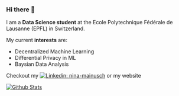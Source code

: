 ### Hi there :leopard:

I am a **Data Science student** at the Ecole Polytechnique Fédérale de Lausanne (EPFL) in Switzerland.

My current **interests** are: 
- Decentralized Machine Learning 
- Differential Privacy in ML
- Baysian Data Analysis


Checkout my [![Linkedin: nina-mainusch](https://img.shields.io/badge/nina-mainusch-blue?style=flat-square&logo=Linkedin&logoColor=white&link=https://www.linkedin.com/in/nina-mainusch/)](https://www.linkedin.com/in/nina-mainusch/) or my website


[![Github Stats](https://github-readme-stats.vercel.app/api?username=nina-mainusch&show_icons=false&theme=tokyonight)](https://github.com/anuraghazra/github-readme-stats)

<!---
tokyonight
onedark
gruvbox
[![Top Used Languages](https://github-readme-stats.vercel.app/api/top-langs/?username=nina-mainusch)](https://github.com/anuraghazra/github-readme-stats)
-->
